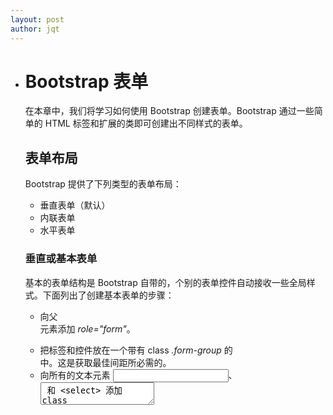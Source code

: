 ```yaml
---
layout: post
author: jqt
---
```

- # Bootstrap 表单

  在本章中，我们将学习如何使用 Bootstrap 创建表单。Bootstrap 通过一些简单的 HTML 标签和扩展的类即可创建出不同样式的表单。

  ## 表单布局

  Bootstrap 提供了下列类型的表单布局：

  - 垂直表单（默认）
  - 内联表单
  - 水平表单

  ### 垂直或基本表单

  基本的表单结构是 Bootstrap 自带的，个别的表单控件自动接收一些全局样式。下面列出了创建基本表单的步骤：

  - 向父 <form> 元素添加 *role="form"*。
  - 把标签和控件放在一个带有 class *.form-group* 的 <div> 中。这是获取最佳间距所必需的。
  - 向所有的文本元素 <input>、<textarea> 和 <select> 添加 class ="*form-control*" 。